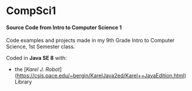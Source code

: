 # CompSci1
#### Source Code from Intro to Computer Science 1
Code examples and projects made in my 9th Grade Intro to Computer Science, 1st Semester class.

Coded in **Java SE 8** with:
- the [*Karel J. Robot*] (https://csis.pace.edu/~bergin/KarelJava2ed/Karel++JavaEdition.html) Library

